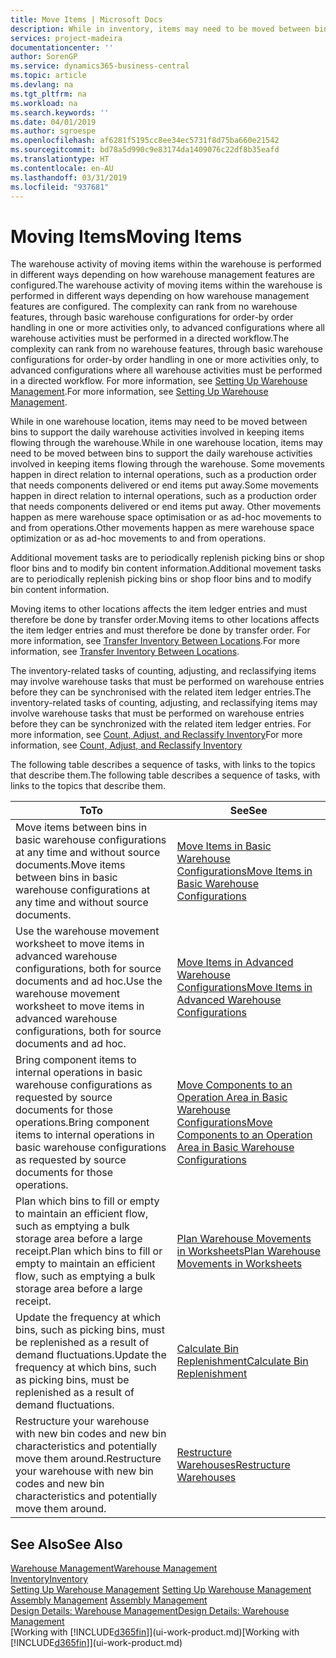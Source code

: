 ```yaml
---
title: Move Items | Microsoft Docs
description: While in inventory, items may need to be moved between bins to support the daily warehouse activities involved in keeping items flowing through the warehouse. Some movements happen in direct relation to internal operations, such as a production order that needs components delivered or end items put away. Other movements happen as mere warehouse space optimisation or as ad-hoc movements to and from operations.
services: project-madeira
documentationcenter: ''
author: SorenGP
ms.service: dynamics365-business-central
ms.topic: article
ms.devlang: na
ms.tgt_pltfrm: na
ms.workload: na
ms.search.keywords: ''
ms.date: 04/01/2019
ms.author: sgroespe
ms.openlocfilehash: af6281f5195cc8ee34ec5731f8d75ba660e21542
ms.sourcegitcommit: bd78a5d990c9e83174da1409076c22df8b35eafd
ms.translationtype: HT
ms.contentlocale: en-AU
ms.lasthandoff: 03/31/2019
ms.locfileid: "937681"
---
```

# <a name="moving-items"></a><span data-ttu-id="db137-105">Moving Items</span><span class="sxs-lookup"><span data-stu-id="db137-105">Moving Items</span></span>
<span data-ttu-id="db137-106">The warehouse activity of moving items within the warehouse is performed in different ways depending on how warehouse management features are configured.</span><span class="sxs-lookup"><span data-stu-id="db137-106">The warehouse activity of moving items within the warehouse is performed in different ways depending on how warehouse management features are configured.</span></span> <span data-ttu-id="db137-107">The complexity can rank from no warehouse features, through basic warehouse configurations for order-by order handling in one or more activities only, to advanced configurations where all warehouse activities must be performed in a directed workflow.</span><span class="sxs-lookup"><span data-stu-id="db137-107">The complexity can rank from no warehouse features, through basic warehouse configurations for order-by order handling in one or more activities only, to advanced configurations where all warehouse activities must be performed in a directed workflow.</span></span> <span data-ttu-id="db137-108">For more information, see [Setting Up Warehouse Management](warehouse-setup-warehouse.md).</span><span class="sxs-lookup"><span data-stu-id="db137-108">For more information, see [Setting Up Warehouse Management](warehouse-setup-warehouse.md).</span></span>

<span data-ttu-id="db137-109">While in one warehouse location, items may need to be moved between bins to support the daily warehouse activities involved in keeping items flowing through the warehouse.</span><span class="sxs-lookup"><span data-stu-id="db137-109">While in one warehouse location, items may need to be moved between bins to support the daily warehouse activities involved in keeping items flowing through the warehouse.</span></span> <span data-ttu-id="db137-110">Some movements happen in direct relation to internal operations, such as a production order that needs components delivered or end items put away.</span><span class="sxs-lookup"><span data-stu-id="db137-110">Some movements happen in direct relation to internal operations, such as a production order that needs components delivered or end items put away.</span></span> <span data-ttu-id="db137-111">Other movements happen as mere warehouse space optimisation or as ad-hoc movements to and from operations.</span><span class="sxs-lookup"><span data-stu-id="db137-111">Other movements happen as mere warehouse space optimization or as ad-hoc movements to and from operations.</span></span>

<span data-ttu-id="db137-112">Additional movement tasks are to periodically replenish picking bins or shop floor bins and to modify bin content information.</span><span class="sxs-lookup"><span data-stu-id="db137-112">Additional movement tasks are to periodically replenish picking bins or shop floor bins and to modify bin content information.</span></span>

<span data-ttu-id="db137-113">Moving items to other locations affects the item ledger entries and must therefore be done by transfer order.</span><span class="sxs-lookup"><span data-stu-id="db137-113">Moving items to other locations affects the item ledger entries and must therefore be done by transfer order.</span></span> <span data-ttu-id="db137-114">For more information, see [Transfer Inventory Between Locations](inventory-how-transfer-between-locations.md).</span><span class="sxs-lookup"><span data-stu-id="db137-114">For more information, see [Transfer Inventory Between Locations](inventory-how-transfer-between-locations.md).</span></span>  

<span data-ttu-id="db137-115">The inventory-related tasks of counting, adjusting, and reclassifying items may involve warehouse tasks that must be performed on warehouse entries before they can be synchronised with the related item ledger entries.</span><span class="sxs-lookup"><span data-stu-id="db137-115">The inventory-related tasks of counting, adjusting, and reclassifying items may involve warehouse tasks that must be performed on warehouse entries before they can be synchronized with the related item ledger entries.</span></span> <span data-ttu-id="db137-116">For more information, see [Count, Adjust, and Reclassify Inventory](inventory-how-count-adjust-reclassify.md)</span><span class="sxs-lookup"><span data-stu-id="db137-116">For more information, see [Count, Adjust, and Reclassify Inventory](inventory-how-count-adjust-reclassify.md)</span></span>  

 <span data-ttu-id="db137-117">The following table describes a sequence of tasks, with links to the topics that describe them.</span><span class="sxs-lookup"><span data-stu-id="db137-117">The following table describes a sequence of tasks, with links to the topics that describe them.</span></span>   

|<span data-ttu-id="db137-118">**To**</span><span class="sxs-lookup"><span data-stu-id="db137-118">**To**</span></span>|<span data-ttu-id="db137-119">**See**</span><span class="sxs-lookup"><span data-stu-id="db137-119">**See**</span></span>|  
|------------|-------------|  
|<span data-ttu-id="db137-120">Move items between bins in basic warehouse configurations at any time and without source documents.</span><span class="sxs-lookup"><span data-stu-id="db137-120">Move items between bins in basic warehouse configurations at any time and without source documents.</span></span>|[<span data-ttu-id="db137-121">Move Items in Basic Warehouse Configurations</span><span class="sxs-lookup"><span data-stu-id="db137-121">Move Items in Basic Warehouse Configurations</span></span>](warehouse-how-to-move-items-ad-hoc-in-basic-warehousing.md)|
|<span data-ttu-id="db137-122">Use the warehouse movement worksheet to move items in advanced warehouse configurations, both for source documents and ad hoc.</span><span class="sxs-lookup"><span data-stu-id="db137-122">Use the warehouse movement worksheet to move items in advanced warehouse configurations, both for source documents and ad hoc.</span></span>|[<span data-ttu-id="db137-123">Move Items in Advanced Warehouse Configurations</span><span class="sxs-lookup"><span data-stu-id="db137-123">Move Items in Advanced Warehouse Configurations</span></span>](warehouse-how-to-move-items-in-advanced-warehousing.md)|  
|<span data-ttu-id="db137-124">Bring component items to internal operations in basic warehouse configurations as requested by source documents for those operations.</span><span class="sxs-lookup"><span data-stu-id="db137-124">Bring component items to internal operations in basic warehouse configurations as requested by source documents for those operations.</span></span>|[<span data-ttu-id="db137-125">Move Components to an Operation Area in Basic Warehouse Configurations</span><span class="sxs-lookup"><span data-stu-id="db137-125">Move Components to an Operation Area in Basic Warehouse Configurations</span></span>](warehouse-how-to-move-components-to-an-operation-area-in-basic-warehousing.md)|
|<span data-ttu-id="db137-126">Plan which bins to fill or empty to maintain an efficient flow, such as emptying a bulk storage area before a large receipt.</span><span class="sxs-lookup"><span data-stu-id="db137-126">Plan which bins to fill or empty to maintain an efficient flow, such as emptying a bulk storage area before a large receipt.</span></span>|[<span data-ttu-id="db137-127">Plan Warehouse Movements in Worksheets</span><span class="sxs-lookup"><span data-stu-id="db137-127">Plan Warehouse Movements in Worksheets</span></span>](warehouse-how-to-plan-warehouse-movements-in-worksheets.md)|
|<span data-ttu-id="db137-128">Update the frequency at which bins, such as picking bins, must be replenished as a result of demand fluctuations.</span><span class="sxs-lookup"><span data-stu-id="db137-128">Update the frequency at which bins, such as picking bins, must be replenished as a result of demand fluctuations.</span></span>|[<span data-ttu-id="db137-129">Calculate Bin Replenishment</span><span class="sxs-lookup"><span data-stu-id="db137-129">Calculate Bin Replenishment</span></span>](warehouse-how-to-calculate-bin-replenishment.md)|
|<span data-ttu-id="db137-130">Restructure your warehouse with new bin codes and new bin characteristics and potentially move them around.</span><span class="sxs-lookup"><span data-stu-id="db137-130">Restructure your warehouse with new bin codes and new bin characteristics and potentially move them around.</span></span>|[<span data-ttu-id="db137-131">Restructure Warehouses</span><span class="sxs-lookup"><span data-stu-id="db137-131">Restructure Warehouses</span></span>](warehouse-how-to-restructure-warehouses.md)|  

## <a name="see-also"></a><span data-ttu-id="db137-132">See Also</span><span class="sxs-lookup"><span data-stu-id="db137-132">See Also</span></span>  
[<span data-ttu-id="db137-133">Warehouse Management</span><span class="sxs-lookup"><span data-stu-id="db137-133">Warehouse Management</span></span>](warehouse-manage-warehouse.md)  
[<span data-ttu-id="db137-134">Inventory</span><span class="sxs-lookup"><span data-stu-id="db137-134">Inventory</span></span>](inventory-manage-inventory.md)  
<span data-ttu-id="db137-135">[Setting Up Warehouse Management](warehouse-setup-warehouse.md)   </span><span class="sxs-lookup"><span data-stu-id="db137-135">[Setting Up Warehouse Management](warehouse-setup-warehouse.md)   </span></span>  
<span data-ttu-id="db137-136">[Assembly Management](assembly-assemble-items.md)  </span><span class="sxs-lookup"><span data-stu-id="db137-136">[Assembly Management](assembly-assemble-items.md)  </span></span>  
[<span data-ttu-id="db137-137">Design Details: Warehouse Management</span><span class="sxs-lookup"><span data-stu-id="db137-137">Design Details: Warehouse Management</span></span>](design-details-warehouse-management.md)  
<span data-ttu-id="db137-138">[Working with [!INCLUDE[d365fin](includes/d365fin_md.md)]](ui-work-product.md)</span><span class="sxs-lookup"><span data-stu-id="db137-138">[Working with [!INCLUDE[d365fin](includes/d365fin_md.md)]](ui-work-product.md)</span></span>
